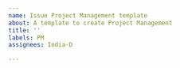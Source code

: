 ```yaml
---
name: Issue Project Management template
about: A template to create Project Management
title: ''
labels: PM
assignees: India-D

---
```



